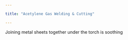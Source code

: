 ```yaml
---

title: "Acetylene Gas Welding & Cutting"

--- 
```


Joining metal sheets together under the torch is soothing
